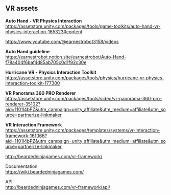 ## VR assets


**Auto Hand - VR Physics Interaction** \
https://assetstore.unity.com/packages/tools/game-toolkits/auto-hand-vr-physics-interaction-165323#content

https://www.youtube.com/@earnestrobot3158/videos

**Auto Hand guideline** \
https://earnestrobot.notion.site/earnestrobot/Auto-Hand-f78a404f6baf4d85ab705c0d1f92c30e

**Hurricane VR - Physics Interaction Toolkit** \
https://assetstore.unity.com/packages/tools/physics/hurricane-vr-physics-interaction-toolkit-177300


**VR Panorama 360 PRO Renderer** \
https://assetstore.unity.com/packages/tools/video/vr-panorama-360-pro-renderer-35102?aid=1101l4bPZ&utm_campaign=unity_affiliate&utm_medium=affiliate&utm_source=partnerize-linkmaker

**VR Interaction Framework** \
https://assetstore.unity.com/packages/templates/systems/vr-interaction-framework-161066?aid=1101l4bPZ&utm_campaign=unity_affiliate&utm_medium=affiliate&utm_source=partnerize-linkmaker


http://beardedninjagames.com/vr-framework/

Documentation \
https://wiki.beardedninjagames.com/

API \
http://beardedninjagames.com/vr-framework/api/

